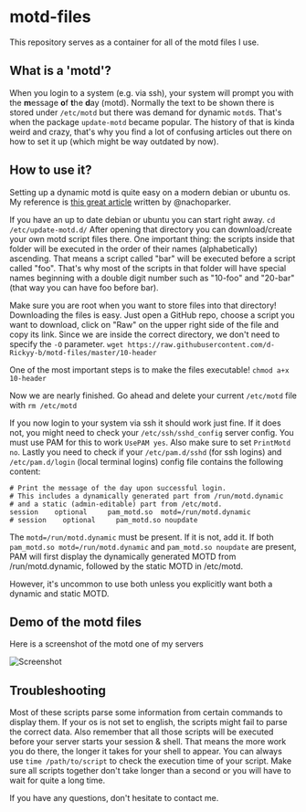 # motd-files

This repository serves as a container for all of the motd files I use.

## What is a 'motd'?

When you login to a system (e.g. via ssh), your system will prompt you with the **m**essage **o**f **t**he **d**ay (motd). Normally the text to be shown there is stored under `/etc/motd` but there was demand for dynamic `motd`s. That's when the package `update-motd` became popular. The history of that is kinda weird and crazy, that's why you find a lot of confusing articles out there on how to set it up (which might be way outdated by now).

## How to use it?

Setting up a dynamic motd is quite easy on a modern debian or ubuntu os. My reference is [this great article](https://ownyourbits.com/2017/04/05/customize-your-motd-login-message-in-debian-and-ubuntu/) written by @nachoparker.

If you have an up to date debian or ubuntu you can start right away.
```cd /etc/update-motd.d/```
After opening that directory you can download/create your own motd script files there. One important thing: the scripts inside that folder will be executed in the order of their names (alphabetically) ascending. That means a script called "bar" will be executed before a script called "foo". That's why most of the scripts in that folder will have special names beginning with a double digit number such as "10-foo" and "20-bar" (that way you can have foo before bar).

Make sure you are root when you want to store files into that directory! Downloading the files is easy. Just open a GitHub repo, choose a script you want to download, click on "Raw" on the upper right side of the file and copy its link.
Since we are inside the correct directory, we don't need to specify the `-O` parameter.
```wget https://raw.githubusercontent.com/d-Rickyy-b/motd-files/master/10-header```

One of the most important steps is to make the files executable!
```chmod a+x 10-header```

Now we are nearly finished. Go ahead and delete your current `/etc/motd` file with
```rm /etc/motd```

If you now login to your system via ssh it should work just fine. If it does not, you might need to check your `/etc/ssh/sshd_config` server config. You must use PAM for this to work `UsePAM yes`. Also make sure to set `PrintMotd no`.
Lastly you need to check if your `/etc/pam.d/sshd` (for ssh logins) and `/etc/pam.d/login` (local terminal logins) config file contains the following content:

```
# Print the message of the day upon successful login.
# This includes a dynamically generated part from /run/motd.dynamic
# and a static (admin-editable) part from /etc/motd.
session    optional     pam_motd.so  motd=/run/motd.dynamic
# session    optional     pam_motd.so noupdate
```

The `motd=/run/motd.dynamic` must be present. If it is not, add it.
If both `pam_motd.so motd=/run/motd.dynamic` and `pam_motd.so noupdate` are present, PAM will first display the dynamically generated MOTD from /run/motd.dynamic, followed by the static MOTD in /etc/motd.

However, it's uncommon to use both unless you explicitly want both a dynamic and static MOTD.

## Demo of the motd files

Here is a screenshot of the motd one of my servers

![Screenshot](https://raw.githubusercontent.com/d-Rickyy-b/motd-files/master/demo.png)

## Troubleshooting

Most of these scripts parse some information from certain commands to display them. If your os is not set to english, the scripts might fail to parse the correct data.
Also remember that all those scripts will be executed before your server starts your session & shell. That means the more work you do there, the longer it takes for your shell to appear.
You can always use `time /path/to/script` to check the execution time of your script. Make sure all scripts together don't take longer than a second or you will have to wait for quite a long time.

If you have any questions, don't hesitate to contact me.
